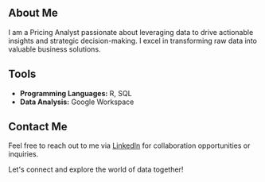 ## About Me
I am a Pricing Analyst passionate about leveraging data to drive actionable insights and strategic decision-making. I excel in transforming raw data into valuable business solutions.

## Tools
- **Programming Languages:** R, SQL 
- **Data Analysis:** Google Workspace

## Contact Me
Feel free to reach out to me via [LinkedIn](https://www.linkedin.com/in/ifeoluwa-abe-02858a244/) for collaboration opportunities or inquiries.

Let's connect and explore the world of data together!


